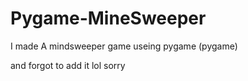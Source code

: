 # Pygame-MineSweeper
I made A mindsweeper game useing pygame (pygame)


and forgot to add it
lol sorry
